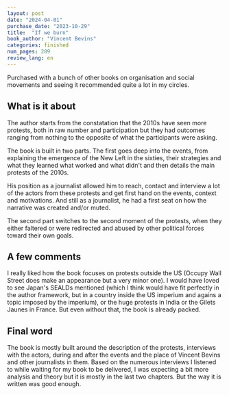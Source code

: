```yaml
---
layout: post
date: "2024-04-01"
purchase_date: "2023-10-29"
title:  "If we burn"
book_author: "Vincent Bevins"
categories: finished
num_pages: 289
review_lang: en
---
```


Purchased with a bunch of other books on organisation and social movements and seeing it recommended quite a lot in my circles.

## What is it about

The author starts from the constatation that the 2010s have seen more protests, both in raw number and participation but they had outcomes ranging from nothing to the opposite of what the participants were asking.

The book is built in two parts. The first goes deep into the events, from explaining the emergence of the New Left in the sixties, their strategies and what they learned what worked and what didn't and then details the main protests of the 2010s.

His position as a journalist allowed him to reach, contact and interview a lot of the actors from these protests and get first hand on the events, context and motivations. And still as a journalist, he had a first seat on how the narrative was created and/or muted.

The second part switches to the second moment of the protests, when they either faltered or were redirected and abused by other political forces toward their own goals.

## A few comments

I really liked how the book focuses on protests outside the US (Occupy Wall Street does make an appearance but a very minor one). I would have loved to see Japan's SEALDs mentioned (which I think would have fit perfectly in the author framework, but in a country inside the US imperium and agains a topic imposed by the imperium), or the huge protests in India or the Gilets Jaunes in France. But even without that, the book is already packed.

## Final word

The book is mostly built around the description of the protests, interviews with the actors, during and after the events and the place of Vincent Bevins and other journalists in them. Based on the numerous interviews I listened to while waiting for my book to be delivered, I was expecting a bit more analysis and theory but it is mostly in the last two chapters. But the way it is written was good enough.